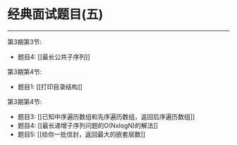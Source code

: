 # 经典面试题目(五)


---

第3期第3节:
- 题目4: [[最长公共子序列]] 

第3期第4节:
- 题目1: [[打印目录结构]]

第3期第4节:
- 题目3: [[已知中序遍历数组和先序遍历数组，返回后序遍历数组]]
- 题目4: [[最长递增子序列问题的O(NxlogN)的解法]]
- 题目5: [[给你一批信封，返回最大的嵌套层数]]